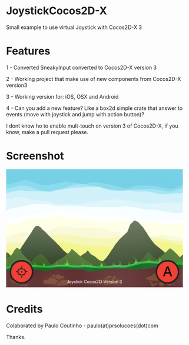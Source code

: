 JoystickCocos2D-X
===============

Small example to use virtual Joystick with Cocos2D-X 3


Features
===============

1 - Converted SneakyInput converted to Cocos2D-X version 3

2 - Working project that make use of new components from Cocos2D-X version3

3 - Working version for: iOS, OSX and Android

4 - Can you add a new feature? Like a box2d simple crate that answer to events (move with joystick and jump with action button)?



I dont know ho to enable mult-touch on version 3 of Cocos2D-X, if you know, make a pull request please.


Screenshot
================

![Screenshot 480x320](Design/screenshot_480_320.png)


Credits
================

Colaborated by Paulo Coutinho - paulo(at)prsolucoes(dot)com

Thanks.
